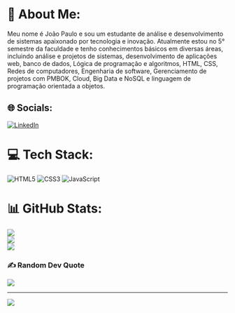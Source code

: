 # 💫 About Me:
Meu nome é João Paulo e sou um estudante de análise e desenvolvimento de sistemas apaixonado por tecnologia e inovação. Atualmente estou no 5° semestre da faculdade e tenho conhecimentos básicos em diversas áreas, incluindo análise e projetos de sistemas, desenvolvimento de aplicações web, banco de dados, Lógica de programação e algoritmos, HTML, CSS, Redes de computadores, Engenharia de software, Gerenciamento de projetos com PMBOK, Cloud, Big Data e NoSQL e linguagem de programação orientada a objetos.


## 🌐 Socials:
[![LinkedIn](https://img.shields.io/badge/LinkedIn-%230077B5.svg?logo=linkedin&logoColor=white)](https://www.linkedin.com/in/jo%C3%A3o-paulo-silva-27281922a/)

# 💻 Tech Stack:
![HTML5](https://img.shields.io/badge/html5-%23E34F26.svg?style=for-the-badge&logo=html5&logoColor=white) ![CSS3](https://img.shields.io/badge/css3-%231572B6.svg?style=for-the-badge&logo=css3&logoColor=white) ![JavaScript](https://img.shields.io/badge/javascript-%23323330.svg?style=for-the-badge&logo=javascript&logoColor=%23F7DF1E)
# 📊 GitHub Stats:
![](https://github-readme-stats.vercel.app/api?username=JottaPeh&theme=gotham&hide_border=false&include_all_commits=false&count_private=false)<br/>
![](https://github-readme-streak-stats.herokuapp.com/?user=JottaPeh&theme=gotham&hide_border=false)<br/>
![](https://github-readme-stats.vercel.app/api/top-langs/?username=JottaPeh&theme=gotham&hide_border=false&include_all_commits=false&count_private=false&layout=compact)

### ✍️ Random Dev Quote
![](https://quotes-github-readme.vercel.app/api?type=vetical&theme=radical)

---
[![](https://visitcount.itsvg.in/api?id=JottaPeh&icon=1&color=0)](https://visitcount.itsvg.in)

<!-- Proudly created with GPRM ( https://gprm.itsvg.in ) -->

